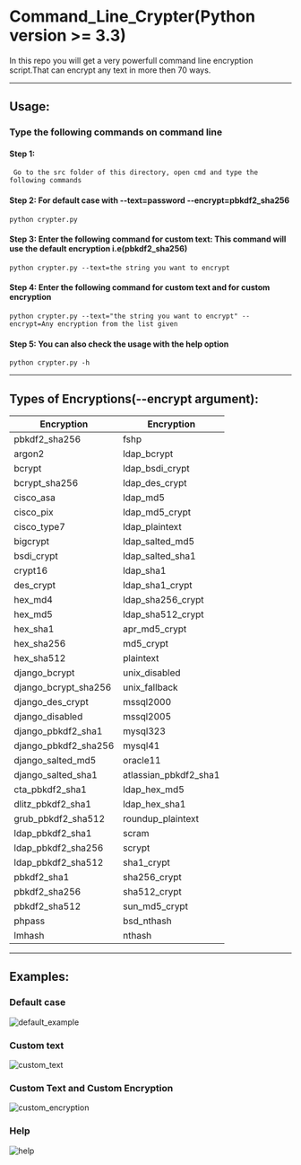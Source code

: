 # Command_Line_Crypter(Python version >= 3.3)
In this repo you will get a very powerfull command line encryption script.That can encrypt any text in more then 70 ways.
***
## Usage:
### Type the following commands on command line

#### Step 1: 

``` Go to the src folder of this directory, open cmd and type the following commands```

#### Step 2: For default case with --text=password --encrypt=pbkdf2_sha256

``` python crypter.py ```

#### Step 3: Enter the following command for custom text: This command will use the default encryption i.e(pbkdf2_sha256)

```python crypter.py --text=the string you want to encrypt```

#### Step 4: Enter the following command for custom text and for custom encryption

```python crypter.py --text="the string you want to encrypt" --encrypt=Any encryption from the list given```

#### Step 5: You can also check the usage with the help option

```python crypter.py -h```

***
## Types of Encryptions(--encrypt argument):
|     Encryption      |   Encryption         | 
|---------------------|----------------------|
|pbkdf2_sha256        | fshp                 | 
|argon2               | ldap_bcrypt          |
|bcrypt               | ldap_bsdi_crypt      |
|bcrypt_sha256        | ldap_des_crypt       |
|cisco_asa 	          | ldap_md5             | 
|cisco_pix 	          | ldap_md5_crypt       |
|cisco_type7          | ldap_plaintext       | 
|bigcrypt 	          | ldap_salted_md5      | 
|bsdi_crypt	          | ldap_salted_sha1     |
|crypt16 	          | ldap_sha1            |
|des_crypt	          | ldap_sha1_crypt      | 
|hex_md4	          | ldap_sha256_crypt    |
|hex_md5 	          | ldap_sha512_crypt    | 
|hex_sha1 	          | apr_md5_crypt        | 
|hex_sha256           | md5_crypt            |
|hex_sha512           | plaintext            | 
|django_bcrypt        | unix_disabled        | 
|django_bcrypt_sha256 | unix_fallback        |
|django_des_crypt     | mssql2000            |
|django_disabled      | mssql2005            |
|django_pbkdf2_sha1   | mysql323             |
|django_pbkdf2_sha256 | mysql41              | 
| django_salted_md5   | oracle11             |
|django_salted_sha1   | atlassian_pbkdf2_sha1|
|cta_pbkdf2_sha1      | ldap_hex_md5   	  | 
|dlitz_pbkdf2_sha1    | ldap_hex_sha1        |
|grub_pbkdf2_sha512   | roundup_plaintext    |
|ldap_pbkdf2_sha1     | scram                |
|ldap_pbkdf2_sha256   | scrypt  			  |
|ldap_pbkdf2_sha512   | sha1_crypt           | 
|pbkdf2_sha1          | sha256_crypt         |
|pbkdf2_sha256  	  | sha512_crypt         |
|pbkdf2_sha512  	  | sun_md5_crypt        | 
|phpass               | bsd_nthash           | 
|lmhash               | nthash               |

***
## Examples:

### Default case

![default_example](https://cloud.githubusercontent.com/assets/17814101/26668813/fd4cb6d4-46c8-11e7-8255-c7af33c6f558.JPG)

### Custom text

![custom_text](https://cloud.githubusercontent.com/assets/17814101/26668814/fd4f0920-46c8-11e7-99ce-6729c30ffd02.JPG)

### Custom Text and Custom Encryption

![custom_encryption](https://cloud.githubusercontent.com/assets/17814101/26668812/fd3f0cd2-46c8-11e7-8051-fef4354ec67b.JPG)
### Help


![help](https://cloud.githubusercontent.com/assets/17814101/26668950/9545144a-46c9-11e7-883e-f2855c4bc688.JPG)
